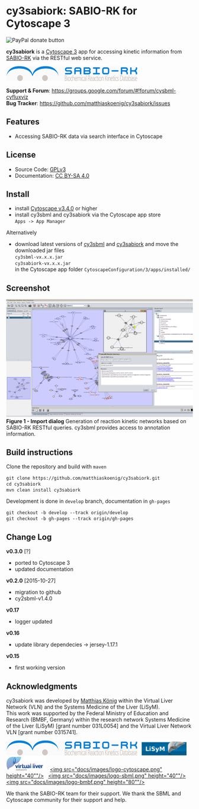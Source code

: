 # cy3sabiork: SABIO-RK for Cytoscape 3
<div align="right>
<a href="https://www.paypal.com/cgi-bin/webscr?cmd=_s-xclick&amp;hosted_button_id=RYHNRJFBMWD5N" title="Donate to this project using Paypal"><img src="https://img.shields.io/badge/paypal-donate-yellow.svg" alt="PayPal donate button" /></a>
</div>

**cy3sabiork** is a [Cytoscape 3](http://www.cytoscape.org) app for accessing kinetic information from [SABIO-RK](http://sabio.villa-bosch.de/) via the RESTful web service.
  
[![alt tag](docs/images/logo-sabiork.png)](http://sabio.villa-bosch.de/)  

**Support & Forum**: https://groups.google.com/forum/#!forum/cysbml-cyfluxviz  
**Bug Tracker**: https://github.com/matthiaskoenig/cy3sabiork/issues  

## Features
- Accessing SABIO-RK data via search interface in Cytoscape

## License
* Source Code: [GPLv3](http://opensource.org/licenses/GPL-3.0)
* Documentation: [CC BY-SA 4.0](http://creativecommons.org/licenses/by-sa/4.0/)

## Install
* install [Cytoscape v3.4.0](http://www.cytoscape.org/download.html) or higher
* install cy3sbml and cy3sabiork via the Cytoscape app store  
`Apps -> App Manager`

Alternatively
* download latest versions of [cy3sbml](https://github.com/matthiaskoenig/cy3sbml/releases/latest) and [cy3sabiork](https://github.com/matthiaskoenig/cy3sabiork/releases/latest) and move the downloaded jar files  
`cy3sbml-vx.x.x.jar`  
`cy3sabiork-vx.x.x.jar`  
in the Cytoscape app folder
`CytoscapeConfiguration/3/apps/installed/`

## Screenshot
![alt tag](docs/images/cy3sabiork-v0.1-screenshot.png)  
**Figure 1 - Import dialog** Generation of reaction kinetic networks based on SABIO-RK RESTful queries. cy3sbml provides access to annotation information.

## Build instructions
Clone the repository and build with `maven`
```
git clone https://github.com/matthiaskoenig/cy3sabiork.git
cd cy3sabiork
mvn clean install cy3sabiork
```
Development is done in `develop` branch, documentation in `gh-pages`
```
git checkout -b develop --track origin/develop
git checkout -b gh-pages --track origin/gh-pages
```

## Change Log
**v0.3.0** [?]
- ported to Cytoscape 3
- updated documentation

**v0.2.0** [2015-10-27]
- migration to github
- cy2sbml-v1.4.0

**v0.17**
- logger updated 

**v0.16**
- update library dependecies -> jersey-1.17.1

**v0.15**
- first working version

## Acknowledgments
cy3sabiork was developed by [Matthias König](https://www.livermetabolism.com/contact.html) within the Virtual Liver Network (VLN) and the Systems Medicine of the Liver (LiSyM).  
This work was supported by the Federal Ministry of Education and Research (BMBF, Germany) within the research network Systems Medicine of the Liver (LiSyM) [grant number 031L0054] and the Virtual Liver Network VLN [grant number 0315741].

<a href="http://sabio.villa-bosch.de/"><img src="docs/images/logo-sabiork.png" height="40"/></a>&nbsp;&nbsp;
<a href="http://network.virtual-liver.de/en/"><img src="docs/images/logo-lisym.png" height="40"/></a>&nbsp;&nbsp;
<a href="http://network.virtual-liver.de/en/"><img src="docs/images/logo-vln.png" height="40"/></a>&nbsp;&nbsp;
<a href="http://www.cytoscape.org/"><img src="docs/images/logo-cytoscape.png" height="40""/></a>&nbsp;&nbsp;
<a href="http://sbml.org/Main_Page"><img src="docs/images/logo-sbml.png" height="40""/></a>&nbsp;&nbsp;
<a href="http://www.bmbf.de/"><img src="docs/images/logo-bmbf.png" height="80""/></a>&nbsp;&nbsp;

We thank the SABIO-RK team for their support. We thank the SBML and Cytoscape community for their support and help.

